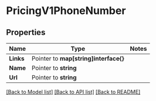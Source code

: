 # PricingV1PhoneNumber

## Properties
Name | Type | Notes
------------ | ------------- | -------------
**Links** | Pointer to **map[string]interface{}** | 
**Name** | Pointer to **string** | 
**Url** | Pointer to **string** | 

[[Back to Model list]](../README.md#documentation-for-models) [[Back to API list]](../README.md#documentation-for-api-endpoints) [[Back to README]](../README.md)


